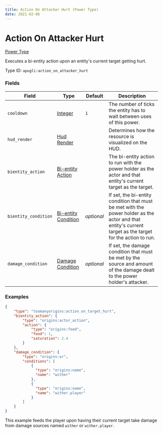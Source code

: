 ```yaml
---
title: Action On Attacker Hurt (Power Type)
date: 2021-02-06
---
```


# Action On Attacker Hurt

[Power Type](../power_types.md)

Executes a bi-entity action upon an entity's current target getting hurt.

Type ID: `apugli:action_on_attacker_hurt`


### Fields

Field | Type | Default | Description
------|------|---------|------------
`cooldown` | [Integer](https://origins.readthedocs.io/en/latest/types/data_types/integer/) | `1` | The number of ticks the entity has to wait between uses of this power.
`hud_render` | [Hud Render](https://origins.readthedocs.io/en/latest/types/data_types/hud_render) | | Determines how the resource is visualized on the HUD.
`bientity_action` | [Bi-entity Action](../bientity_action_types.md) | | The bi-entity action to run with the power holder as the actor and that entity's current target as the target.
`bientity_condition` | [Bi-entity Condition](../bientity_condition_types.md) | *optional* | If set, the bi-entity condition that must be met with the power holder as the actor and that entity's current target as the target for the action to run.
`damage_condition` | [Damage Condition](https://origins.readthedocs.io/en/latest/types/damage_condition_types/) | *optional* | If set, the damage condition that must be met by the source and amount of the damage dealt to the power holder's attacker.


### Examples

```json
{
    "type": "toomanyorigins:action_on_target_hurt",
    "bientity_action": {
        "type": "origins:actor_action",
        "action": {
            "type": "origins:feed",
            "food": 1,
            "saturation": 2.4
        }
    },
    "damage_condition": {
        "type": "origins:or",
        "conditions": [
            {
              "type": "origins:name",
              "name": "wither"
            },
            {
              "type": "origins:name",
              "name": "wither.player"
            }
        ]
    }
}
```
This example feeds the player upon having their current target take damage from damage sources named `wither` or `wither.player`.
